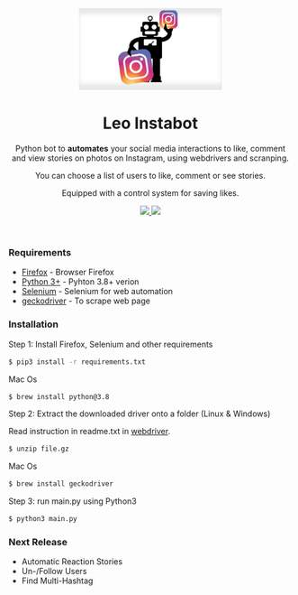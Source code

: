 <p align="center">
  <img src="https://github.com/LeonardRanaldi/Leo_InstaBot/blob/main/img/instabot.jpg" width="254">
  <h1 align="center">Leo Instabot</h1>
  <p align="center">Python bot to <b>automates</b> your social media interactions to like, comment and view stories on photos on Instagram, using webdrivers and scranping.<p>
   <p align="center">You can choose a list of users to like, comment or see stories.<p>
   <p align="center"> Equipped with a control system for saving likes. <p>
  
  <p align="center">
    <a href="https://github.com/SeleniumHQ/selenium">
      <img src="https://img.shields.io/badge/built%20with-Selenium-yellow.svg" />
    </a>
    <a href="https://www.python.org/">
    	<img src="https://img.shields.io/badge/built%20with-Python3-red.svg" />
    </a>
  </p>
</p>

<br />

### Requirements

* [Firefox](https://www.mozilla.org/it/firefox/download/thanks/) - Browser Firefox
* [Python 3+](https://www.python.org/download/releases/3.0/?) - Pyhton 3.8+ verion
* [Selenium](https://github.com/SeleniumHQ/selenium) - Selenium for web automation
* [geckodriver](https://github.com/mozilla/geckodriver/releases) - To scrape web page

### Installation

Step 1: Install Firefox, Selenium and other requirements
```sh
$ pip3 install -r requirements.txt
```
Mac Os 
```sh
$ brew install python@3.8
```


Step 2: Extract the downloaded driver onto a folder (Linux & Windows)

Read instruction in readme.txt in [webdriver](https://github.com/LeonardRanaldi/Leo_InstaBot/tree/main/webdriver).
```sh
$ unzip file.gz
```

Mac Os 
```sh
$ brew install geckodriver
```

 Step 3: run main.py using Python3
```sh
$ python3 main.py
```

### Next Release

* Automatic Reaction Stories
* Un-/Follow Users
* Find Multi-Hashtag


